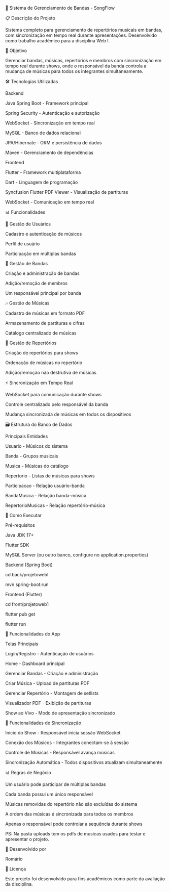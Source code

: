 🎵 Sistema de Gerenciamento de Bandas - SongFlow



📋 Descrição do Projeto

Sistema completo para gerenciamento de repertórios musicais em bandas, com sincronização em tempo real durante apresentações. Desenvolvido como trabalho acadêmico para a disciplina Web I.


🎯 Objetivo

Gerenciar bandas, músicas, repertórios e membros com sincronização em tempo real durante shows, onde o responsável da banda controla a mudança de músicas para todos os integrantes simultaneamente.


🛠️ Tecnologias Utilizadas

Backend

Java Spring Boot - Framework principal

Spring Security - Autenticação e autorização

WebSocket - Sincronização em tempo real

MySQL - Banco de dados relacional

JPA/Hibernate - ORM e persistência de dados

Maven - Gerenciamento de dependências



Frontend

Flutter - Framework multiplataforma

Dart - Linguagem de programação

Syncfusion Flutter PDF Viewer - Visualização de partituras

WebSocket - Comunicação em tempo real



📊 Funcionalidades


👤 Gestão de Usuários

Cadastro e autenticação de músicos

Perfil de usuário

Participação em múltiplas bandas


🎸 Gestão de Bandas

Criação e administração de bandas

Adição/remoção de membros

Um responsável principal por banda


🎶 Gestão de Músicas

Cadastro de músicas em formato PDF

Armazenamento de partituras e cifras

Catálogo centralizado de músicas


📖 Gestão de Repertórios

Criação de repertórios para shows

Ordenação de músicas no repertório

Adição/remoção não destrutiva de músicas


⚡ Sincronização em Tempo Real

WebSocket para comunicação durante shows

Controle centralizado pelo responsável da banda

Mudança sincronizada de músicas em todos os dispositivos


🗃️ Estrutura do Banco de Dados

Principais Entidades

Usuario - Músicos do sistema

Banda - Grupos musicais

Musica - Músicas do catálogo

Repertorio - Listas de músicas para shows

Participacao - Relação usuário-banda

BandaMusica - Relação banda-música

RepertorioMusicas - Relação repertório-música



🚀 Como Executar


Pré-requisitos

Java JDK 17+

Flutter SDK

MySQL Server (ou outro banco, configure no application.properties)



Backend (Spring Boot)

cd back/projetowebI

mvn spring-boot:run


Frontend (Flutter)

cd front/projetoweb1

flutter pub get

flutter run


📱 Funcionalidades do App


Telas Principais

Login/Registro - Autenticação de usuários

Home - Dashboard principal

Gerenciar Bandas - Criação e administração

Criar Música - Upload de partituras PDF

Gerenciar Repertório - Montagem de setlists

Visualizador PDF - Exibição de partituras

Show ao Vivo - Modo de apresentação sincronizado



🎨 Funcionalidades de Sincronização

Início do Show - Responsável inicia sessão WebSocket

Conexão dos Músicos - Integrantes conectam-se à sessão

Controle de Músicas - Responsável avança músicas

Sincronização Automática - Todos dispositivos atualizam simultaneamente



📊 Regras de Negócio

Um usuário pode participar de múltiplas bandas

Cada banda possui um único responsável

Músicas removidas do repertório não são excluídas do sistema

A ordem das músicas é sincronizada para todos os membros

Apenas o responsável pode controlar a sequência durante shows



PS: Na pasta uploads tem os pdfs de musicas usados para testar e apresentar o projeto.


👥 Desenvolvido por

Romário
<br>

📄 Licença

Este projeto foi desenvolvido para fins acadêmicos como parte da avaliação da disciplina.
